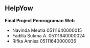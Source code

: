 ## HelpYow

**Final Project Pemrograman Web**

* Navinda Meutia    05111640000015
* Fadilla Sukma A.  05111640000024
* Rifka Annisa      05111640000036
